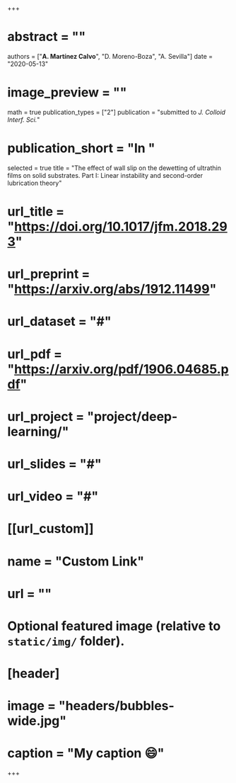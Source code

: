 +++
# abstract = ""
authors = ["**A. Martínez Calvo**", "D. Moreno-Boza", "A. Sevilla"]
date = "2020-05-13"
# image_preview = ""
math = true
publication_types = ["2"]
publication = "submitted to _J. Colloid Interf. Sci._"
# publication_short = "In "
selected = true
title = "The effect of wall slip on the dewetting of ultrathin films on solid substrates. Part I: Linear instability and second-order lubrication theory"
# url_title = "https://doi.org/10.1017/jfm.2018.293"
# url_preprint = "https://arxiv.org/abs/1912.11499"
# url_dataset = "#"
# url_pdf = "https://arxiv.org/pdf/1906.04685.pdf"
# url_project = "project/deep-learning/"
# url_slides = "#"
# url_video = "#"

# [[url_custom]]
 # name = "Custom Link"
 # url = ""

# Optional featured image (relative to `static/img/` folder).
# [header]
# image = "headers/bubbles-wide.jpg"
# caption = "My caption :smile:"

+++
